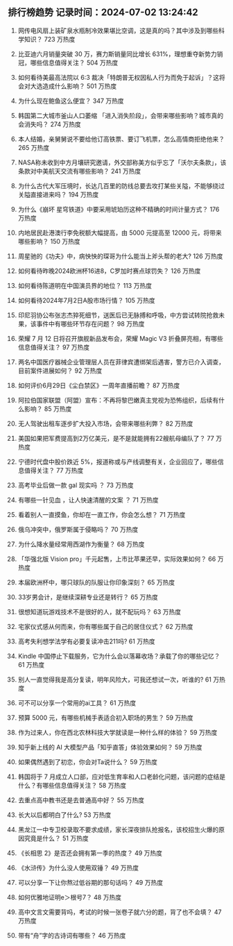 
## 排行榜趋势 记录时间：2024-07-02 13:24:42
  
  1. 网传电风扇上装矿泉水瓶制冷效果堪比空调，这是真的吗？其中涉及到哪些科学知识？ 723 万热度
    
  2. 比亚迪六月销量突破 30 万，赛力斯销量同比增长 631%，理想重夺新势力销冠，哪些信息值得关注？ 504 万热度
    
  3. 如何看待美最高法院以 6:3 裁决「特朗普无权因私人行为而免于起诉」？这将会对大选造成什么影响？ 501 万热度
    
  4. 为什么现在鲍鱼这么便宜？ 347 万热度
    
  5. 韩国第二大城市釜山人口萎缩 「进入消失阶段」，会带来哪些影响？城市真的会消失吗？ 274 万热度
    
  6. 本人结婚，亲舅舅说不要给他订高铁票、要订飞机票，怎么高情商拒绝他来？ 265 万热度
    
  7. NASA称未收到中方月壤研究邀请，外交部称美方似乎忘了「沃尔夫条款」，该条款对中美航天交流有哪些影响？ 241 万热度
    
  8. 为什么古代大军压境时，长达几百里的防线总要去攻打某些关隘，不能够绕过关隘直接进来吗？ 194 万热度
    
  9. 为什么《崩坏 星穹铁道》中要采用琥珀历这种不精确的时间计量方式？ 176 万热度
    
  10. 内地居民赴港澳行李免税额大幅提高，由 5000 元提高至 12000 元，将带来哪些影响？ 150 万热度
    
  11. 周星驰的《功夫》中，病怏怏的琛哥为什么能当上斧头帮的老大? 126 万热度
    
  12. 如何看待昨晚2024欧洲杯16进8，C罗加时赛点球罚失？ 126 万热度
    
  13. 如何看待陈道明在中国演员界的地位？ 113 万热度
    
  14. 如何看待2024年7月2日A股市场行情？ 105 万热度
    
  15. 印尼羽协公布张志杰猝死细节，送医后已无脉搏和呼吸，中方尝试转院抢救未果，该事件中有哪些环节存在问题？ 98 万热度
    
  16. 荣耀 7 月 12 日将召开旗舰新品发布会，荣耀 Magic V3 折叠屏亮相，有哪些信息值得关注？ 97 万热度
    
  17. 两名中国医疗器械企业管理层人员在菲律宾遭绑架后遇害，警方已介入调查，目前案件进展如何？ 92 万热度
    
  18. 如何评价6月29日《尘白禁区》一周年直播前瞻？ 87 万热度
    
  19. 阿拉伯国家联盟（阿盟）宣布：不再将黎巴嫩真主党视为恐怖组织，后续有什么影响？ 85 万热度
    
  20. 无人驾驶出租车逐步扩大投入市场，会带来哪些利弊？ 82 万热度
    
  21. 美国如果把军费提高到2万亿美元，是不是就能拥有22艘航母编队了？ 77 万热度
    
  22. 宁德时代盘中股价跌近 5%，报道称或与产线调整有关，企业回应了，哪些信息值得关注？ 77 万热度
    
  23. 高考毕业后做一款 gal 现实吗 ？ 73 万热度
    
  24. 有哪些一针见血  ，让人快速清醒的文案 ？ 71 万热度
    
  25. 看着别人一直摸鱼，你却在一直工作，你会怎么想？ 71 万热度
    
  26. 俄乌冲突中，俄罗斯属于侵略吗？ 70 万热度
    
  27. 为什么降水量经常用西湖作为衡量？ 68 万热度
    
  28. 「华强北版 Vision pro」千元起售，上市比苹果还早，实际效果如何？ 66 万热度
    
  29. 本届欧洲杯中，哪只球队的队服让你印象深刻？ 65 万热度
    
  30. 33岁男会计，是继续深耕专业还是转行？ 65 万热度
    
  31. 很想知道玩游戏技术不是很好的人，就不配玩吗？ 63 万热度
    
  32. 宅家仪式感从何而来，你有哪些属于自己的居住仪式？ 62 万热度
    
  33. 高考失利想学法学有必要复读冲击211吗? 61 万热度
    
  34. Kindle 中国停止下载服务，它为什么会以落幕收场？承载了你的哪些记忆？ 61 万热度
    
  35. 别人一直觉得我是高分复读，明年风险大，可我还想试一次，听谁的? 61 万热度
    
  36. 可不可以分享一个常用的ai工具？ 61 万热度
    
  37. 预算 5000 元，有哪些机械手表适合初入职场的男生？ 59 万热度
    
  38. 作为过来人，你在西北农林科技大学就读是一种什么样的体验？ 59 万热度
    
  39. 知乎新上线的 AI 大模型产品「知乎直答」体验效果如何？ 59 万热度
    
  40. 如果偶然遇到了初恋，你会对Ta说什么？ 59 万热度
    
  41. 韩国将于 7 月成立人口部，应对低生育率和人口老龄化问题，该问题的症结是什么？有哪些信息值得关注？ 58 万热度
    
  42. 去重点高中教书还是去普通高中好？ 55 万热度
    
  43. 长大以后都明白了什么? 53 万热度
    
  44. 黑龙江一中专卫校录取不要求成绩，家长深夜排队抢报名，该校招生火爆的原因究竟是什么？ 51 万热度
    
  45. 《长相思 2》是否还会拥有第一季的热度？ 49 万热度
    
  46. 《水浒传》为什么没人使用双锤？ 49 万热度
    
  47. 可以分享一下让你熬过低谷期的那句话吗？ 49 万热度
    
  48. 如何优雅地证明e＞根号7？ 48 万热度
    
  49. 高中文言文需要背吗，考试的时候一张卷子就六分的题，背了也不会填？ 47 万热度
    
  50. 带有“舟”字的古诗词有哪些？ 46 万热度
    